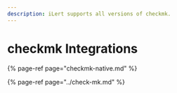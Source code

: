 ```yaml
---
description: iLert supports all versions of checkmk.
---
```


# checkmk Integrations

{% page-ref page="checkmk-native.md" %}

{% page-ref page="../check-mk.md" %}



